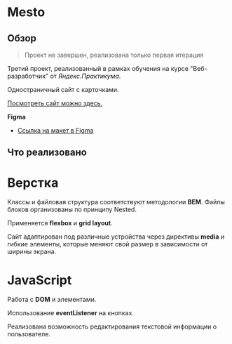 # Mesto

## Обзор

> Проект не завершен, реализована только первая итерация

Третий проект, реализованный в рамках обучения на курсе "Веб-разработчик" от _Яндекс.Практикума_.

Одностраничный сайт с карточками.

[Посмотреть сайт можно здесь.](https://ggalushko.github.io/mesto/)

**Figma**

- [Ссылка на макет в Figma](https://www.figma.com/file/2cn9N9jSkmxD84oJik7xL7/JavaScript.-Sprint-4?node-id=0%3A1)

## Что реализовано

# Верстка

Классы и файловая структура соответствуют методологии **BEM**. Файлы блоков организованы по принципу Nested.

Применяется **flexbox** и **grid layout**.

Сайт адаптирован под различные устройства через директивы **media** и гибкие элементы, которые меняют свой размер в зависимости от ширины экрана.

# JavaScript

Работа с **DOM** и элементами.

Использование **eventListener** на кнопках.

Реализована возможность редактирования текстовой информации о пользователе.
